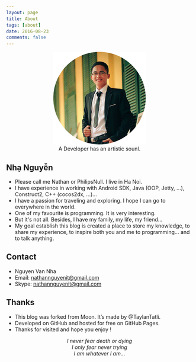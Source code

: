 ```yaml
---
layout: page
title: About
tags: [about]
date: 2016-08-23
comments: false
---
```

    
<center><img src="assets\img\about.png" alt="About" style="width:250px;height:250px;"></center>
<center>A Developer has an artistic sounl.</center>

## Nhạ Nguyễn
* Please call me Nathan or PhilipsNull. I live in Ha Noi.
* I have experience in working with Android SDK, Java (OOP, Jetty, ...), Construct2, C++ (cocos2dx, ...)...
* I have a passion for traveling and exploring. I hope I can go to everywhere in the world.
* One of my favourite is programming. It is very interesting.
* But it's not all. Besides, I have my family, my life, my friend...
* My goal establish this blog is created a place to store my knowledge, to share my experience,  to inspire both you and me to programming... and to talk anything.

## Contact
* Nguyen Van Nha
* Email: nathannguyenit@gmail.com
* Skype: nathannguyenit@gmail.com

## Thanks
* This blog was forked from Moon. It’s made by @TaylanTatli.
* Developed on GitHub and hosted for free on GitHub Pages.
* Thanks for visited and hope you enjoy !


<center><i>I never fear death or dying</i></center>
<center><i>I only fear never trying</i></center>
<center><i>I am whatever I am...</i></center>